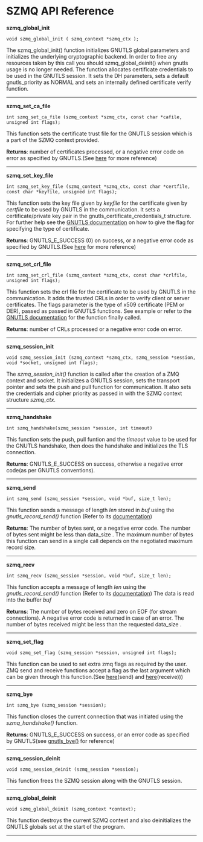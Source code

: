 SZMQ API Reference
=====

**szmq_global_init**
    
    void szmq_global_init ( szmq_context *szmq_ctx );
        
        
The szmq_global_init() function initializes GNUTLS global parameters and initializes the underlying cryptographic backend. In order to free any resources taken by this call you should szmq_global_deinit() when gnutls usage is no longer needed. The function allocates certificate credentials to be used in the GNUTLS session. It sets the DH parameters, sets a default gnutls_priority as NORMAL and sets an internally defined certificate verify function.

---

**szmq_set_ca_file**

    int szmq_set_ca_file (szmq_context *szmq_ctx, const char *cafile, unsigned int flags);

This function sets the certificate trust file for the GNUTLS session which is a part of the SZMQ context provided.

**Returns**: number of certificates processed, or a negative error code on error as specified by GNUTLS.(See [here](http://goo.gl/C6zRd) for more reference)

---

**szmq_set_key_file**
    
    int szmq_set_key_file (szmq_context *szmq_ctx, const char *certfile, const char *keyfile, unsigned int flags);

This function sets the key file given by *keyfile* for the certificate given by *certfile* to be used by GNUTLS in the communication. It sets a certificate/private key pair in the gnutls_certificate_credentials_t structure.
For further help see the [GNUTLS documentation](http://goo.gl/jE4Ys) on how to give the flag for specifying the type of certificate.

**Returns**: GNUTLS_E_SUCCESS (0) on success, or a negative error code as specified by GNUTLS.(See [here](http://goo.gl/o4hdc) for more reference) 

---

**szmq_set_crl_file**
    
    int szmq_set_crl_file (szmq_context *szmq_ctx, const char *crlfile, unsigned int flags);

This function sets the crl file for the certificate to be used by GNUTLS in the communication. It adds the trusted CRLs in order to verify client or server certificates.
The flags parameter is the type of x509 certificate (PEM or DER), passed as passed in GNUTLS functions.
See example or refer to the [GNUTLS documentation](http://goo.gl/iVVxw) for the function finally called.

**Returns**: number of CRLs processed or a negative error code on error.

---

**szmq_session_init**
    
    void szmq_session_init (szmq_context *szmq_ctx, szmq_session *session, void *socket, unsigned int flags);

The *szmq_session_init()* function is called after the creation of a ZMQ context and socket. It initializes a GNUTLS session, sets the transport pointer and sets the push and pull function for communication. It also sets the credentials and cipher priority as passed in with the SZMQ context structure *szmq_ctx*.

---


**szmq_handshake**
    
    int szmq_handshake(szmq_session *session, int timeout)

This function sets the push, pull funtion and the *timeout* value to be used for the GNUTLS handshake, then does the handshake and initializes the TLS connection.

**Returns**: GNUTLS_E_SUCCESS on success, otherwise a negative error code(as per GNUTLS conventions).

---

**szmq_send**
    
    int szmq_send (szmq_session *session, void *buf, size_t len);

This function sends a message of length *len* stored in *buf* using the *gnutls_record_send()* function (Refer to its [documentation](http://goo.gl/fWgHK))

**Returns**: The number of bytes sent, or a negative error code. The number of bytes sent might be less than data_size . The maximum number of bytes this function can send in a single call depends on the negotiated maximum record size. 

---

**szmq_recv**
    
    int szmq_recv (szmq_session *session, void *buf, size_t len);

This function accepts a message of length *len* using the *gnutls_record_send()* function (Refer to its [documentation](http://goo.gl/fWgHK))
The data is read into the buffer *buf* 

**Returns**: The number of bytes received and zero on EOF (for stream connections). A negative error code is returned in case of an error. The number of bytes received might be less than the requested data_size . 

---

**szmq_set_flag**
    
    void szmq_set_flag (szmq_session *session, unsigned int flags);

This function can be used to set extra zmq flags as required by the user. 
ZMQ send and receive functions accept a flag as the last argument which can be given through this function.(See [here](http://goo.gl/HZMKF)(send) and [here](http://goo.gl/dIl3o)(receive)))

---

**szmq_bye**

    int szmq_bye (szmq_session *session);
    
This function closes the current connection that was initiated using the *szmq_handshake()* function.

**Returns**: GNUTLS_E_SUCCESS on success, or an error code as specified by GNUTLS(see [gnutls_bye()](http://goo.gl/oZBJo) for reference)

---

**szmq_session_deinit**

    void szmq_session_deinit (szmq_session *session);
    
This function frees the SZMQ session along with the GNUTLS session.

---

**szmq_global_deinit**

    void szmq_global_deinit (szmq_context *context);
    
This function destroys the current SZMQ context and also deinitializes the GNUTLS globals set at the start of the program.

---
